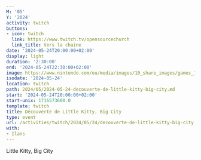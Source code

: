 ```yaml
---
M: '05'
Y: '2024'
activity: twitch
buttons:
- icon: twitch
  link: https://www.twitch.tv/opensourcechurch
  link_title: Vers la chaine
date: '2024-05-24T20:00:00+02:00'
display: light
duration: '2:30:00'
end: '2024-05-24T22:30:00+02:00'
image: https://www.nintendo.com/eu/media/images/10_share_images/games_15/nintendo_switch_download_software_1/2x1_NSwitchDS_LittleKittyBigCity_image1600w.jpg
isodate: '2024-05-24'
location: twitch
path: 2024/05/2024-05-24-decouverte-de-little-kitty-big-city.md
start: '2024-05-24T20:00:00+02:00'
start-unix: 1716573600.0
template: twitch
title: Découverte de Little Kitty, Big City
type: event
url: /activities/twitch/2024/05/24/decouverte-de-little-kitty-big-city
with:
- Ilans
---
```

Little Kitty, Big City